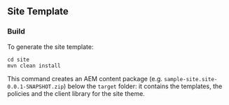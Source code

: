 ## Site Template

### Build

To generate the site template:

```
cd site
mvn clean install
```

This command creates an AEM content package (e.g. `sample-site.site-0.0.1-SNAPSHOT.zip`) below the `target` folder: it contains the templates, the policies and the client library for the site theme.
